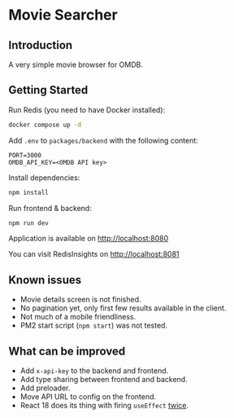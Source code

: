 # Movie Searcher

## Introduction

A very simple movie browser for OMDB.

## Getting Started

Run Redis (you need to have Docker installed):

```sh
docker compose up -d
```

Add `.env` to `packages/backend` with the following content:

```
PORT=3000
OMDB_API_KEY=<OMDB API key>
```

Install dependencies:

```sh
npm install
```

Run frontend & backend:

```sh
npm run dev
```

Application is available on [http://localhost:8080](http://localhost:8080)

You can visit RedisInsights on [http://localhost:8081](http://localhost:8081)

## Known issues

- Movie details screen is not finished.
- No pagination yet, only first few results available in the client.
- Not much of a mobile friendliness.
- PM2 start script (`npm start`) was not tested.

## What can be improved

- Add `x-api-key` to the backend and frontend.
- Add type sharing between frontend and backend.
- Add preloader.
- Move API URL to config on the frontend.
- React 18 does its thing with firing `useEffect` [twice](https://beta.reactjs.org/learn/synchronizing-with-effects#how-to-handle-the-effect-firing-twice-in-development).
